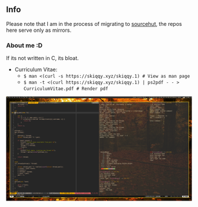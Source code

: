 ## Info

Please note that I am in the process of migrating to [sourcehut](https://sr.ht/~skiqqy),
the repos here serve only as mirrors.

### About me :D

If its not written in C, its bloat.

* Curriculum Vitae:
	* `$ man <(curl -s https://skiqqy.xyz/skiqqy.1) # View as man page`
	* `$ man -t <(curl https://skiqqy.xyz/skiqqy.1) | ps2pdf - - > CurriculumVitae.pdf # Render pdf`

![Workspace](assets/setup.png)
